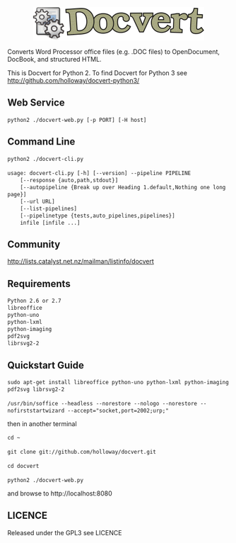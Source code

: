 <p align="center">
<img src="logo.gif" alt="Docvert">
</p>

Converts Word Processor office files (e.g. .DOC files) to OpenDocument, DocBook, and structured HTML.

This is Docvert for Python 2. To find Docvert for Python 3 see http://github.com/holloway/docvert-python3/

Web Service
-----------

    python2 ./docvert-web.py [-p PORT] [-H host]

Command Line
------------

    python2 ./docvert-cli.py

    usage: docvert-cli.py [-h] [--version] --pipeline PIPELINE
        [--response {auto,path,stdout}]
        [--autopipeline {Break up over Heading 1.default,Nothing one long page}]
        [--url URL]
        [--list-pipelines]
        [--pipelinetype {tests,auto_pipelines,pipelines}]
        infile [infile ...]

Community
---------

http://lists.catalyst.net.nz/mailman/listinfo/docvert

Requirements
------------

    Python 2.6 or 2.7
    libreoffice
    python-uno
    python-lxml
    python-imaging
    pdf2svg
    librsvg2-2
    
Quickstart Guide
----------------

    sudo apt-get install libreoffice python-uno python-lxml python-imaging pdf2svg librsvg2-2

    /usr/bin/soffice --headless --norestore --nologo --norestore --nofirststartwizard --accept="socket,port=2002;urp;"

then in another terminal

    cd ~

    git clone git://github.com/holloway/docvert.git

    cd docvert

    python2 ./docvert-web.py

and browse to http://localhost:8080

LICENCE
-------
Released under the GPL3 see LICENCE


